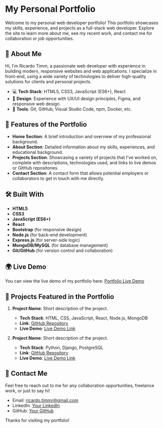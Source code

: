 # My Personal Portfolio

Welcome to my personal web developer portfolio! This portfolio showcases my skills, experience, and projects as a full-stack web developer. Explore the site to learn more about me, see my recent work, and contact me for collaboration or job opportunities.

## 🚀 About Me

Hi, I'm Ricardo Timm, a passionate web developer with experience in building modern, responsive websites and web applications. I specialize in front-end, using a wide variety of technologies to deliver high-quality solutions for clients and personal projects.

- 💻 **Tech Stack**: HTML5, CSS3, JavaScript (ES6+), React
- 🎨 **Design**: Experience with UX/UI design principles, Figma, and responsive web design.
- 🔧 **Tools**: Git, GitHub, Visual Studio Code, npm, Docker, etc.

## 🌟 Features of the Portfolio

- **Home Section**: A brief introduction and overview of my professional background.
- **About Section**: Detailed information about my skills, experiences, and educational background.
- **Projects Section**: Showcasing a variety of projects that I've worked on, complete with descriptions, technologies used, and links to live demos or GitHub repositories.
- **Contact Section**: A contact form that allows potential employers or collaborators to get in touch with me directly.

## 🛠️ Built With

- **HTML5**
- **CSS3**
- **JavaScript (ES6+)**
- **React**
- **Bootstrap** (for responsive design)
- **Node.js** (for back-end development)
- **Express.js** (for server-side logic)
- **MongoDB/MySQL** (for database management)
- **Git/GitHub** (for version control and collaboration)

## 🌍 Live Demo

You can view the live demo of my portfolio here: [Portfolio Live Demo](https://your-portfolio-link.com)

## 📝 Projects Featured in the Portfolio

1. **Project Name**: Short description of the project.
   - **Tech Stack**: HTML, CSS, JavaScript, React, Node.js, MongoDB
   - **Link**: [GitHub Repository](https://github.com/yourusername/project-repo)
   - **Live Demo**: [Live Demo Link](https://ricardotimmr.github.io/portfolio-page/)

2. **Project Name**: Short description of the project.
   - **Tech Stack**: Python, Django, PostgreSQL
   - **Link**: [GitHub Repository](https://github.com/yourusername/project-repo)
   - **Live Demo**: [Live Demo Link](https://your-project-link.com)

## 🤝 Contact Me

Feel free to reach out to me for any collaboration opportunities, freelance work, or just to say hi!

- Email: [ricardo.timmr@gmail.com](mailto:ricardo.timmr@gmail.com)
- LinkedIn: [Your LinkedIn](https://www.linkedin.com/in/ricardo-timm-1652811b0/)
- GitHub: [Your GitHub](https://github.com/ricardotimmr)

Thanks for visiting my portfolio!
